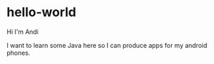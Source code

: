 # hello-world

Hi I'm Andi

I want to learn some Java here so I can produce apps for my android phones.

